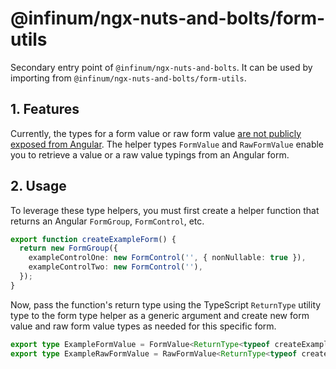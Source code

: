 # @infinum/ngx-nuts-and-bolts/form-utils

Secondary entry point of `@infinum/ngx-nuts-and-bolts`. It can be used by importing from `@infinum/ngx-nuts-and-bolts/form-utils`.

## 1. Features

Currently, the types for a form value or raw form value [are not publicly exposed from Angular](https://github.com/angular/angular/blob/c4de4e1f894001d8f80b70297c5e576f2d11ec6f/packages/forms/src/model/abstract_model.ts#L227). The helper types `FormValue` and `RawFormValue` enable you to retrieve a value or a raw value typings from an Angular form.

## 2. Usage

To leverage these type helpers, you must first create a helper function that returns an Angular `FormGroup`, `FormControl`, etc.

```ts
export function createExampleForm() {
  return new FormGroup({
    exampleControlOne: new FormControl('', { nonNullable: true }),
    exampleControlTwo: new FormControl(''),
  });
}
```

Now, pass the function's return type using the TypeScript `ReturnType` utility type to the form type helper as a generic argument and create new form value and raw form value types as needed for this specific form.

```ts
export type ExampleFormValue = FormValue<ReturnType<typeof createExampleForm>>;
export type ExampleRawFormValue = RawFormValue<ReturnType<typeof createExampleForm>>;
```
